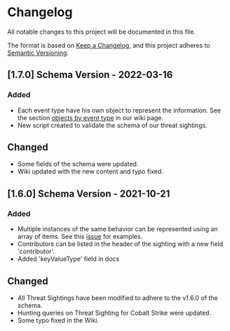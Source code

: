 # Changelog
All notable changes to this project will be documented in this file.

The format is based on [Keep a Changelog](https://keepachangelog.com/en/1.0.0/),
and this project adheres to [Semantic Versioning](https://semver.org/spec/v2.0.0.html).

## [1.7.0] Schema Version - 2022-03-16
### Added
- Each event type have his own object to represent the information. See the section [objects by event type](https://mcafee-enterprise.github.io/ac3-threat-sightings/docs/Getting%20Started/Schema#objects-by-event-types) in our wiki page.
- New script created to validate the schema of our threat sightings.

## Changed
- Some fields of the schema were updated.
- Wiki updated with the new content and typo fixed.

## [1.6.0] Schema Version - 2021-10-21
### Added
- Multiple instances of the same behavior can be represented using an array of items. See this [issue](https://github.com/mcafee-enterprise/ac3-threat-sightings/issues/7) for examples. 
- Contributors can be listed in the header of the sighting with a new field 'contributor'.
- Added 'keyValueType' field in docs

## Changed
- All Threat Sightings have been modified to adhere to the v1.6.0 of the schema. 
- Hunting queries on Threat Sighting for Cobalt Strike were updated.
- Some typo fixed in the Wiki.